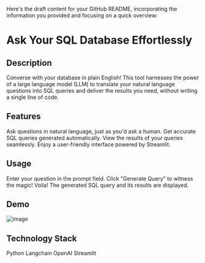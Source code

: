 
Here's the draft content for your GitHub README, incorporating the information you provided and focusing on a quick overview:

# Ask Your SQL Database Effortlessly

## Description

Converse with your database in plain English! This tool harnesses the power of a large language model (LLM) to translate your natural language questions into SQL queries and deliver the results you need, without writing a single line of code.


## Features

Ask questions in natural language, just as you'd ask a human.
Get accurate SQL queries generated automatically.
View the results of your queries seamlessly.
Enjoy a user-friendly interface powered by Streamlit.

## Usage

Enter your question in the prompt field.
Click "Generate Query" to witness the magic!
Voila! The generated SQL query and its results are displayed.


## Demo

![image](https://github.com/Mank-isnoob/SQL-query_output_generator/assets/97355389/42867686-6f81-4f03-8990-19c3256fb152)


## Technology Stack

Python
Langchain
OpenAI
Streamlit






